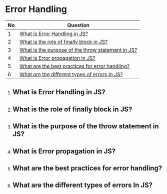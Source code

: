 # Error Handling


|  No  | Question                                                                                      | 
| ---- | ----------------------------------------------------------------------------------------------|
|  1   | [What is Error Handling in JS?](#what-is-error-handling-in-js)                                     |
|  2   | [What is the role of finally block in JS?](#what-is-the-role-of-finally-block-in-js)                                     |
|  3   | [What is the purpose of the throw statement in JS?](#what-is-the-purpose-of-the-throw-statement-in-js)                                     |
|  4   | [What is Error propagation in JS?](#what-is-error-propagation-in-js)                                     |
|  5   | [What are the best practices for error handling?](#what-are-the-best-practices-for-error-handling)                                     |
|  6   | [What are the different types of errors In JS?](#what-are-the-different-types-of-errors-in-js)                                     |



1. ## What is Error Handling in JS?
2. ## What is the role of finally block in JS?
3. ## What is the purpose of the throw statement in JS?
4. ## What is Error propagation in JS?
5. ## What are the best practices for error handling?
6. ## What are the different types of errors In JS?
